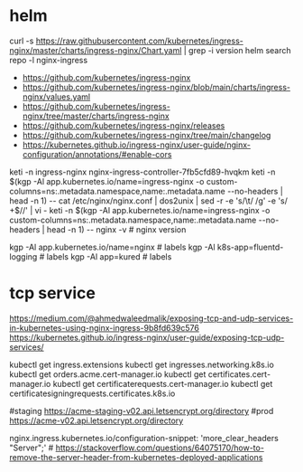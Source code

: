 # helm
curl -s https://raw.githubusercontent.com/kubernetes/ingress-nginx/master/charts/ingress-nginx/Chart.yaml | grep -i version
helm search repo -l nginx-ingress

* https://github.com/kubernetes/ingress-nginx
* https://github.com/kubernetes/ingress-nginx/blob/main/charts/ingress-nginx/values.yaml
* https://github.com/kubernetes/ingress-nginx/tree/master/charts/ingress-nginx
* https://github.com/kubernetes/ingress-nginx/releases
* https://github.com/kubernetes/ingress-nginx/tree/main/changelog
* https://kubernetes.github.io/ingress-nginx/user-guide/nginx-configuration/annotations/#enable-cors

keti -n ingress-nginx nginx-ingress-controller-7fb5cfd89-hvqkm 
keti -n $(kgp -Al app.kubernetes.io/name=ingress-nginx -o custom-columns=ns:.metadata.namespace,name:.metadata.name --no-headers | head -n 1) -- cat /etc/nginx/nginx.conf | dos2unix | sed -r -e 's/\t/    /g' -e 's/ +$//' | vi -
keti -n $(kgp -Al app.kubernetes.io/name=ingress-nginx -o custom-columns=ns:.metadata.namespace,name:.metadata.name --no-headers | head -n 1) -- nginx -v # nginx version

kgp -Al app.kubernetes.io/name=nginx # labels
kgp -Al k8s-app=fluentd-logging # labels
kgp -Al app=kured               # labels


# tcp service
https://medium.com/@ahmedwaleedmalik/exposing-tcp-and-udp-services-in-kubernetes-using-nginx-ingress-9b8fd639c576
https://kubernetes.github.io/ingress-nginx/user-guide/exposing-tcp-udp-services/

kubectl get ingress.extensions
kubectl get ingresses.networking.k8s.io
kubectl get orders.acme.cert-manager.io
kubectl get certificates.cert-manager.io
kubectl get certificaterequests.cert-manager.io
kubectl get certificatesigningrequests.certificates.k8s.io

#staging
https://acme-staging-v02.api.letsencrypt.org/directory
#prod
https://acme-v02.api.letsencrypt.org/directory



nginx.ingress.kubernetes.io/configuration-snippet: 'more_clear_headers "Server";' # https://stackoverflow.com/questions/64075170/how-to-remove-the-server-header-from-kubernetes-deployed-applications
